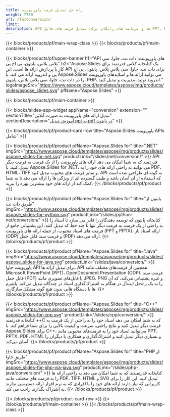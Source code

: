 ```yaml
---
title: راه حل تبدیل فرمت پاورپوینت
weight: 7730
url: /fa/conversion/
limit: 
description: API ها و برنامه های رایگان برای تبدیل فرمت های فایل PPT، PPTX، POTX، POTM و ODP
---
```


{{< blocks/products/pf/main-wrap-class >}}
{{< blocks/products/pf/main-container >}}

{{< blocks/products/pf/upper-banner h1="API های پاورپوینت: دات نت، جاوا، سی پلاس پلاس، پایتون، پی اچ پی" h2="Aspose.Slides یک کتابخانه کلاس قدرتمند برای کار یا پردازش ارائه ها است. این API برای دات نت، جاوا، سی پلاس پلاس، پایتون، پی اچ پی و اندروید ارائه می کند. با Aspose.Slides می توانید ارائه ها و اسلایدهای پاورپوینت را در دات نت، جاوا، سی پلاس پلاس، پایتون، PHP، اندروید تولید، مدیریت و تبدیل کنید." logoImageSrc="https://www.aspose.cloud/templates/aspose/img/products/slides/aspose_slides.svg" pfName="Aspose.Slides" >}}


{{< blocks/products/pf/main-container >}}

{{< blocks/slides-app-widget 
    appName="conversion"
    extension=""
    sectionTitle="تبدیل ارائه های پاورپوینت به صورت آنلاین" 
    sectionDescription="[آموزش تبدیل ppt به pdf در پایتون](https://products.aspose.com/slides/fa/python-net/conversion/ppt-to-pdf/)" >}}

{{< blocks/products/pf/product-card-row title="Aspose.Slides پاورپوینت APIs شامل" >}}

{{< blocks/products/pf/product pfName="Aspose.Slides for" title=".NET" imgSrc="https://www.aspose.cloud/templates/aspose/img/products/slides/aspose_slides-for-net.svg" productLink="/slides/net/conversion/" >}}
API قدرتمند که به شما امکان می دهد ارائه های پاورپوینت را از یک فرمت به فرمت دیگر تبدیل کنید. با Aspose.Slides for .NET، می توانید به راحتی ارائه های خود را به PDF، HTML، TIFF و سایر فرمت های محبوب تبدیل کنید. API به گونه ای طراحی شده است که استفاده از آن آسان باشد و طیف گسترده ای از ویژگی ها را ارائه می دهد تا به شما کمک کند از ارائه های خود بیشترین بهره را ببرید.
{{< /blocks/products/pf/product >}}

{{< blocks/products/pf/product pfName="Aspose.Slides for" title="پایتون از طریق دات نت" imgSrc="https://www.aspose.cloud/templates/aspose/img/products/slides/aspose_slides-for-python.svg" productLink="/slides/python-net/conversion/" >}}
کتابخانه پایتون که توسعه دهندگان را قادر می سازد تا اسناد را به راحتی از یک فرمت به فرمت دیگر تنها با چند خط کد تبدیل کنند. این پشتیبانی جامع از فرمت های اسناد محبوب، از جمله ارائه های پاورپوینت (PPT و PPTX)، ارائه اسناد باز (ODP) و فرمت سند قابل حمل (PDF) ارائه می دهد.
{{< /blocks/products/pf/product >}}

{{< blocks/products/pf/product pfName="Aspose.Slides for" title="Java" imgSrc="https://www.aspose.cloud/templates/aspose/img/products/slides/aspose_slides-for-java.svg" productLink="/slides/java/conversion/" >}}
پاورپوینت جاوا API برای تبدیل ارائه ها. API همچنین از فرمت‌های مختلف مانند Microsoft PowerPoint (PPT)، OpenDocument Presentation (ODP)، فرمت سند قابل حمل (PDF) یا فایل‌های تصویری مانند JPEG، PNG و غیره پشتیبانی می‌کند، که آن را به یک راه‌حل ایده‌آل در هنگام به اشتراک‌گذاری اسناد در چندگانه تبدیل می‌کند. پلتفرم ها یا دستگاه هایی بدون هیچ گونه مشکل سازگاری.
{{< /blocks/products/pf/product >}}

{{< blocks/products/pf/product pfName="Aspose.Slides for" title="C++" imgSrc="https://www.aspose.cloud/templates/aspose/img/products/slides/aspose_slides-for-cpp.svg" productLink="/slides/cpp/conversion/" >}}
کتابخانه قدرتمند ++C که به شما امکان می دهد اسناد خود را به راحتی از یک فرمت به فرمت دیگر تبدیل کنید و نتایج راحتی، سرعت و کیفیت بالایی را برای شما فراهم کند. با Aspose.Slides برای C++، می‌توانید اسناد خود را به فرمت‌های محبوبی مانند PPT، PPTX، PDF، HTML و بسیاری دیگر تبدیل کنید و اشتراک‌گذاری و همکاری با دیگران را آسان می‌کند.
{{< /blocks/products/pf/product >}}

{{< blocks/products/pf/product pfName="Aspose.Slides for" title="PHP از طریق جاوا" imgSrc="https://www.aspose.cloud/templates/aspose/img/products/slides/aspose_slides-for-php-via-java.svg" productLink="/slides/php-java/conversion/" >}}
کتابخانه قدرتمندی که به شما امکان می دهد به راحتی ارائه ها را به فرمت های مختلف مانند PDF، TIFF، HTML و SVG تبدیل کنید. این کار را برای کاربرانی که نیاز دارند ارائه های خود را با افرادی که به نرم افزار ارائه دسترسی ندارند به اشتراک بگذارند راحت می کند.
{{< /blocks/products/pf/product >}}

{{< /blocks/products/pf/product-card-row >}}
{{< /blocks/products/pf/main-container >}}
{{< /blocks/products/pf/main-wrap-class >}}
